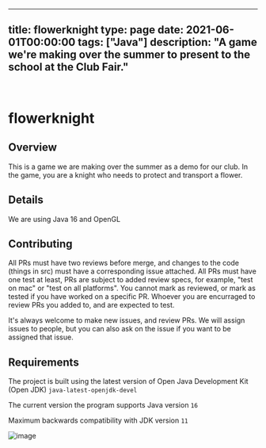 
---
title: flowerknight
type: page
date: 2021-06-01T00:00:00
tags: ["Java"]
description: "A game we're making over the summer to present to the school at the Club Fair."
---


<br>

# flowerknight

## Overview
This is a game we are making over the summer as a demo for our club.
In the game, you are a knight who needs to protect and transport a flower. 

## Details
We are using Java 16 and OpenGL

## Contributing
All PRs must have two reviews before merge, and changes to the code (things in src) must have a corresponding issue attached.
All PRs must have one test at least, PRs are subject to added review specs, for example, "test on mac" or "test on all platforms".
You cannot mark as reviewed, or mark as tested if you have worked on a specific PR.
Whoever you are encurraged to review PRs you added to, and are expected to test. 

It's always welcome to make new issues, and review PRs.
We will assign issues to people, but you can also ask on the issue if you want to be assigned that issue.

## Requirements
The project is built using the latest version of Open Java Development Kit (Open JDK)
`java-latest-openjdk-devel`

The current version the program supports Java version `16`

Maximum backwards compatibility with JDK version `11`

![image](https://github.com/dhs-gamedev/flowerknight/blob/main/data/image.png)
